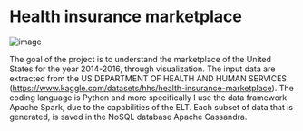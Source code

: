 # Health insurance marketplace

![image](https://github.com/marilenalaz/Big-Data-Analytics-Health-insurance/assets/34653928/7da9f638-6cef-4b5e-a01f-a55a6bd74bc5)


The goal of the project is to understand the marketplace of the United States for the year 2014-2016, through visualization. 
The input data  are extracted from the US DEPARTMENT OF HEALTH AND HUMAN SERVICES (https://www.kaggle.com/datasets/hhs/health-insurance-marketplace).
The coding language is Python and more specifically I use the data framework Apache Spark, due to the capabilities of the ELT.
Each subset of data that is generated, is saved in the NoSQL database Apache Cassandra.
